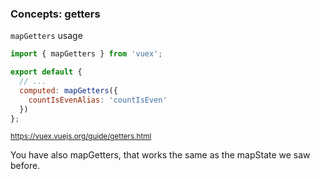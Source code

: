 ### Concepts: getters

`mapGetters` usage

```js
import { mapGetters } from 'vuex';

export default {
  // ...
  computed: mapGetters({
    countIsEvenAlias: 'countIsEven'
  })
};
```

<small>https://vuex.vuejs.org/guide/getters.html</small>

<aside class="notes">
You have also mapGetters, that works the same as the mapState we saw before.
</aside>
